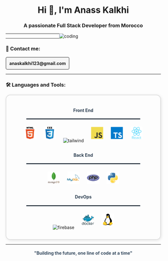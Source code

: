 <h1 align="center">Hi 👋, I'm Anass Kalkhi</h1>
<h3 align="center">A passionate Full Stack Developer from Morocco</h3>

<img align="right" alt="coding" width="330" src="https://media.tenor.com/A-xepNszV9YAAAAi/ai-bot.gif" />

---


---

<h3>📧 Contact me:</h3>
<p align="left" style="font-weight: bold; background-color: #f5f5f5; padding: 10px; border-radius: 5px; border: 2px solid gray; width: fit-content;">
  anaskalkhi123@gmail.com
</p>

---

<h3>🛠️ Languages and Tools:</h3>
<div align="center" style="border: 2px solid #ddd; padding: 20px; border-radius: 15px; box-shadow: 2px 2px 8px rgba(0, 0, 0, 0.1);">

  <h4 style="color: #2c3e50;">Front End</h4>
  <hr style="border: 1px solid #2c3e50; width: 80%;">
  <img src="https://raw.githubusercontent.com/devicons/devicon/master/icons/html5/html5-original-wordmark.svg" alt="html5" width="40" height="40" style="margin: 10px;"/>
  <img src="https://raw.githubusercontent.com/devicons/devicon/master/icons/css3/css3-original-wordmark.svg" alt="css3" width="40" height="40" style="margin: 10px;"/>
  <img src="https://www.vectorlogo.zone/logos/tailwindcss/tailwindcss-icon.svg" alt="tailwind" width="40" height="40" style="margin: 10px;"/>
  <img src="https://raw.githubusercontent.com/devicons/devicon/master/icons/javascript/javascript-original.svg" alt="javascript" width="40" height="40" style="margin: 10px;"/>
  <img src="https://raw.githubusercontent.com/devicons/devicon/master/icons/typescript/typescript-original.svg" alt="typescript" width="40" height="40" style="margin: 10px;"/>
  <img src="https://raw.githubusercontent.com/devicons/devicon/master/icons/react/react-original-wordmark.svg" alt="react" width="40" height="40" style="margin: 10px;"/>

  <h4 style="color: #2c3e50;">Back End</h4>
  <hr style="border: 1px solid #2c3e50; width: 80%;">
  <img src="https://raw.githubusercontent.com/devicons/devicon/master/icons/mongodb/mongodb-original-wordmark.svg" alt="mongodb" width="40" height="40" style="margin: 10px;"/>
  <img src="https://raw.githubusercontent.com/devicons/devicon/master/icons/mysql/mysql-original-wordmark.svg" alt="mysql" width="40" height="40" style="margin: 10px;"/>
  <img src="https://raw.githubusercontent.com/devicons/devicon/master/icons/php/php-original.svg" alt="php" width="40" height="40" style="margin: 10px;"/>
  <img src="https://raw.githubusercontent.com/devicons/devicon/master/icons/python/python-original.svg" alt="python" width="40" height="40" style="margin: 10px;"/>

  <h4 style="color: #2c3e50;">DevOps</h4>
  <hr style="border: 1px solid #2c3e50; width: 80%;">
  <img src="https://www.vectorlogo.zone/logos/firebase/firebase-icon.svg" alt="firebase" width="40" height="40" style="margin: 10px;"/>
  <img src="https://raw.githubusercontent.com/devicons/devicon/master/icons/docker/docker-original-wordmark.svg" alt="docker" width="40" height="40" style="margin: 10px;"/>
  <img src="https://raw.githubusercontent.com/devicons/devicon/master/icons/linux/linux-original.svg" alt="linux" width="40" height="40" style="margin: 10px;"/>

</div>

---

<h4 align="center" style="font-weight: bold; color: #34495e;">"Building the future, one line of code at a time"</h4>
